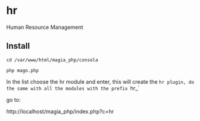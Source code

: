 # hr
Human Resource Management

## Install 

```
cd /var/www/html/magia_php/consola

php mago.php

```

In the list choose the hr module and enter, this will create the `hr plugin, do the same with all the modules with the prefix `hr_`

go to: 

http://localhost/magia_php/index.php?c=hr


